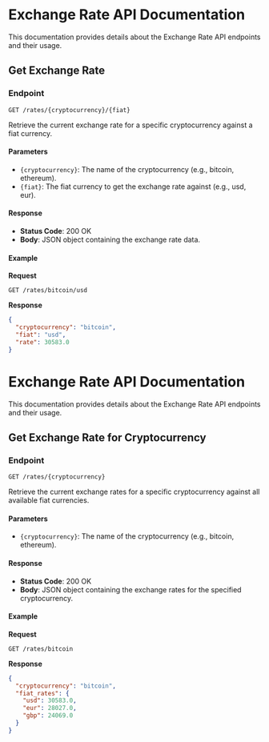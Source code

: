# Exchange Rate API Documentation

This documentation provides details about the Exchange Rate API endpoints and their usage.

## Get Exchange Rate

### Endpoint

`GET /rates/{cryptocurrency}/{fiat}`

Retrieve the current exchange rate for a specific cryptocurrency against a fiat currency.

#### Parameters

- `{cryptocurrency}`: The name of the cryptocurrency (e.g., bitcoin, ethereum).
- `{fiat}`: The fiat currency to get the exchange rate against (e.g., usd, eur).

#### Response

- **Status Code**: 200 OK
- **Body**: JSON object containing the exchange rate data.

#### Example

**Request**

`GET /rates/bitcoin/usd`

**Response**

```json
{
  "cryptocurrency": "bitcoin",
  "fiat": "usd",
  "rate": 30583.0
}
```

# Exchange Rate API Documentation

This documentation provides details about the Exchange Rate API endpoints and their usage.

## Get Exchange Rate for Cryptocurrency

### Endpoint

`GET /rates/{cryptocurrency}`

Retrieve the current exchange rates for a specific cryptocurrency against all available fiat currencies.

#### Parameters

- `{cryptocurrency}`: The name of the cryptocurrency (e.g., bitcoin, ethereum).

#### Response

- **Status Code**: 200 OK
- **Body**: JSON object containing the exchange rates for the specified cryptocurrency.

#### Example

**Request**

`GET /rates/bitcoin`

**Response**

```json
{
  "cryptocurrency": "bitcoin",
  "fiat_rates": {
    "usd": 30583.0,
    "eur": 28027.0,
    "gbp": 24069.0
  }
}

